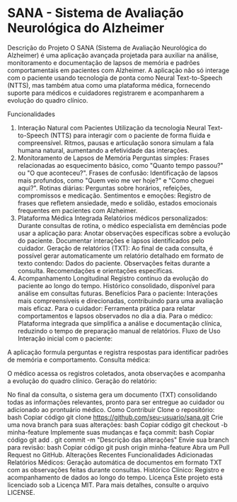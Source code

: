 # SANA - Sistema de Avaliação Neurológica do Alzheimer

Descrição do Projeto
O SANA (Sistema de Avaliação Neurológica do Alzheimer) é uma aplicação avançada projetada para auxiliar na análise, monitoramento e documentação de lapsos de memória e padrões comportamentais em pacientes com Alzheimer. A aplicação não só interage com o paciente usando tecnologia de ponta como Neural Text-to-Speech (NTTS), mas também atua como uma plataforma médica, fornecendo suporte para médicos e cuidadores registrarem e acompanharem a evolução do quadro clínico.

Funcionalidades
1. Interação Natural com Pacientes
Utilização da tecnologia Neural Text-to-Speech (NTTS) para interagir com o paciente de forma fluida e compreensível.
Ritmos, pausas e articulação sonora simulam a fala humana natural, aumentando a efetividade das interações.
2. Monitoramento de Lapsos de Memória
Perguntas simples: Frases relacionadas ao esquecimento básico, como "Quanto tempo passou?" ou "O que aconteceu?".
Frases de confusão: Identificação de lapsos mais profundos, como "Quem veio me ver hoje?" e "Como cheguei aqui?".
Rotinas diárias: Perguntas sobre horários, refeições, compromissos e medicação.
Sentimentos e emoções: Registro de frases que refletem ansiedade, medo e solidão, estados emocionais frequentes em pacientes com Alzheimer.
3. Plataforma Médica Integrada
Relatórios médicos personalizados: Durante consultas de rotina, o médico especialista em demências pode usar a aplicação para:
Anotar observações específicas sobre a evolução do paciente.
Documentar interações e lapsos identificados pelo cuidador.
Geração de relatórios (TXT): Ao final de cada consulta, é possível gerar automaticamente um relatório detalhado em formato de texto contendo:
Dados do paciente.
Observações feitas durante a consulta.
Recomendações e orientações específicas.
4. Acompanhamento Longitudinal
Registro contínuo da evolução do paciente ao longo do tempo.
Histórico consolidado, disponível para análise em consultas futuras.
Benefícios
Para o paciente: Interações mais compreensíveis e direcionadas, contribuindo para uma avaliação mais eficaz.
Para o cuidador: Ferramenta prática para relatar comportamentos e lapsos observados no dia a dia.
Para o médico: Plataforma integrada que simplifica a análise e documentação clínica, reduzindo o tempo de preparação manual de relatórios.
Fluxo de Uso
Interação inicial com o paciente:

A aplicação formula perguntas e registra respostas para identificar padrões de memória e comportamento.
Consulta médica:

O médico acessa os registros coletados, anota observações e acompanha a evolução do quadro clínico.
Geração do relatório:

No final da consulta, o sistema gera um documento (TXT) consolidando todas as informações relevantes, pronto para ser entregue ao cuidador ou adicionado ao prontuário médico.
Como Contribuir
Clone o repositório:
bash
Copiar código
git clone https://github.com/seu-usuario/sana.git
Crie uma nova branch para suas alterações:
bash
Copiar código
git checkout -b minha-feature
Implemente suas mudanças e faça commit:
bash
Copiar código
git add .
git commit -m "Descrição das alterações"
Envie sua branch para revisão:
bash
Copiar código
git push origin minha-feature
Abra um Pull Request no GitHub.
Alterações Recentes
Funcionalidades Adicionadas
Relatórios Médicos: Geração automática de documentos em formato TXT com as observações feitas durante consultas.
Histórico Clínico: Registro e acompanhamento de dados ao longo do tempo.
Licença
Este projeto está licenciado sob a Licença MIT. Para mais detalhes, consulte o arquivo LICENSE.

